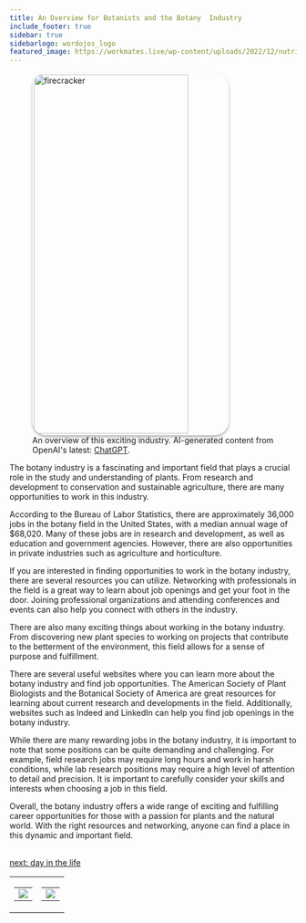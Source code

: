 ```yaml
---
title: An Overview for Botanists and the Botany  Industry
include_footer: true
sidebar: true
sidebarlogo: wordojos_logo
featured_image: https://workmates.live/wp-content/uploads/2022/12/nutritionist-5-scaled.jpg
---
```

<figure>
    <img src='/uploads/small/botanist.jpg' style="width: 80%;height: 630px;padding: 3px; box-shadow: 0 3px 5px rgba(0,0,0,.3);border-radius: 25px;overflow: hidden;border: none;" align="middle"; alt='firecracker';/>
    <figcaption>An overview of this exciting industry. AI-generated content from OpenAI's latest: <a href="https://openai.com/blog/chatgpt/" >ChatGPT</a>.</figcaption>
</figure>
<p>
The botany industry is a fascinating and important field that plays a crucial role in the study and understanding of plants. From research and development to conservation and sustainable agriculture, there are many opportunities to work in this industry.

According to the Bureau of Labor Statistics, there are approximately 36,000 jobs in the botany field in the United States, with a median annual wage of $68,020. Many of these jobs are in research and development, as well as education and government agencies. However, there are also opportunities in private industries such as agriculture and horticulture.

If you are interested in finding opportunities to work in the botany industry, there are several resources you can utilize. Networking with professionals in the field is a great way to learn about job openings and get your foot in the door. Joining professional organizations and attending conferences and events can also help you connect with others in the industry.

There are also many exciting things about working in the botany industry. From discovering new plant species to working on projects that contribute to the betterment of the environment, this field allows for a sense of purpose and fulfillment.

There are several useful websites where you can learn more about the botany industry and find job opportunities. The American Society of Plant Biologists and the Botanical Society of America are great resources for learning about current research and developments in the field. Additionally, websites such as Indeed and LinkedIn can help you find job openings in the botany industry.

While there are many rewarding jobs in the botany industry, it is important to note that some positions can be quite demanding and challenging. For example, field research jobs may require long hours and work in harsh conditions, while lab research positions may require a high level of attention to detail and precision. It is important to carefully consider your skills and interests when choosing a job in this field.

Overall, the botany industry offers a wide range of exciting and fulfilling career opportunities for those with a passion for plants and the natural world. With the right resources and networking, anyone can find a place in this dynamic and important field.

<br>
<a href="https://workdojos.com/botanist/day-in-the-life">next: day in the life</a>
</p>
<table border="0" cellpadding="0" cellspacing="0" width="600" id="templateColumns">
    <tr>
        <td align="center" valign="top" width="50%" class="templateColumnContainer">
            <table border="0" cellpadding="10" cellspacing="0" height="100%" width="100px">
                <tr>
                    <td class="leftColumnContent">
                      <a href="https://botanist.workdojos.com">
                        <img src="/uploads/d.svg" class="columnImage" />
                    </td>
                </tr>
            </table>
        </td>
        <td align="center" valign="top" width="50%" class="templateColumnContainer">
            <table border="0" cellpadding="10" cellspacing="0" height="100%" width="100px">
                <tr>
                    <td class="rightColumnContent">
                      <a href="https://videogamers.workdojos.com">
                        <img src="/uploads/randomdojo.svg" class="columnImage" />
                    </td>
            </table>
        </td>
    </tr>
</table>